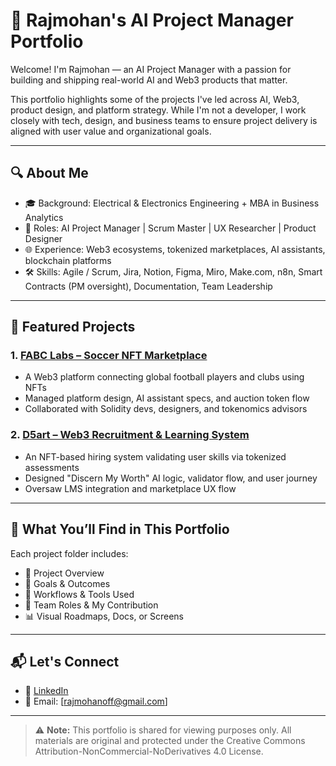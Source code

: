 # 👋 Rajmohan's AI Project Manager Portfolio

Welcome! I'm Rajmohan — an AI Project Manager with a passion for building and shipping real-world AI and Web3 products that matter.

This portfolio highlights some of the projects I've led across AI, Web3, product design, and platform strategy. While I'm not a developer, I work closely with tech, design, and business teams to ensure project delivery is aligned with user value and organizational goals.

---

## 🔍 About Me

- 🎓 Background: Electrical & Electronics Engineering + MBA in Business Analytics  
- 🧠 Roles: AI Project Manager | Scrum Master | UX Researcher | Product Designer  
- 🌐 Experience: Web3 ecosystems, tokenized marketplaces, AI assistants, blockchain platforms  
- 🛠 Skills: Agile / Scrum, Jira, Notion, Figma, Miro, Make.com, n8n, Smart Contracts (PM oversight), Documentation, Team Leadership

---

## 📁 Featured Projects

### 1. [FABC Labs – Soccer NFT Marketplace](./fabc-soccer-nft/)
- A Web3 platform connecting global football players and clubs using NFTs
- Managed platform design, AI assistant specs, and auction token flow
- Collaborated with Solidity devs, designers, and tokenomics advisors

### 2. [D5art – Web3 Recruitment & Learning System](./d5art/)
- An NFT-based hiring system validating user skills via tokenized assessments
- Designed "Discern My Worth" AI logic, validator flow, and user journey
- Oversaw LMS integration and marketplace UX flow

---

## 📌 What You’ll Find in This Portfolio

Each project folder includes:
- 📄 Project Overview
- 🎯 Goals & Outcomes
- 🔁 Workflows & Tools Used
- 👥 Team Roles & My Contribution
- 📊 Visual Roadmaps, Docs, or Screens

---

## 📬 Let's Connect

- 🔗 [LinkedIn](https://www.linkedin.com/in/rajmohan-p-projectmanager/)  
- 📧 Email: [rajmohanoff@gmail.com]  

---

> ⚠️ **Note:** This portfolio is shared for viewing purposes only. All materials are original and protected under the Creative Commons Attribution-NonCommercial-NoDerivatives 4.0 License.

